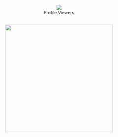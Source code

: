 <div align="center"><img src="https://profile-counter.glitch.me/SLTechnicalTips/count.svg" /><br>Profile Viewers</div>
 
<br>

<p align="center">
<img src="media/IMG-20211216-WA0133.png" width="350">
</p>
